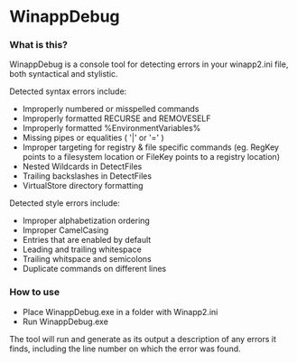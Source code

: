 # WinappDebug

### What is this?
WinappDebug is a console tool for detecting errors in your winapp2.ini file, both syntactical and stylistic. 

Detected syntax errors include:
* Improperly numbered or misspelled commands 
* Improperly formatted RECURSE and REMOVESELF
* Improperly formatted %EnvironmentVariables%
* Missing pipes or equalities ( '|' or '=' )
* Improper targeting for registry & file specific commands (eg. RegKey points to a filesystem location or FileKey points to a registry location)
* Nested Wildcards in DetectFiles
* Trailing backslashes in DetectFiles
* VirtualStore directory formatting

Detected style errors include:
* Improper alphabetization ordering 
* Improper CamelCasing 
* Entries that are enabled by default
* Leading and trailing whitespace
* Trailing whitspace and semicolons 
* Duplicate commands on different lines

### How to use

* Place WinappDebug.exe in a folder with Winapp2.ini
* Run WinappDebug.exe

The tool will run and generate as its output a description of any errors it finds, including the line number on which the error was found.
